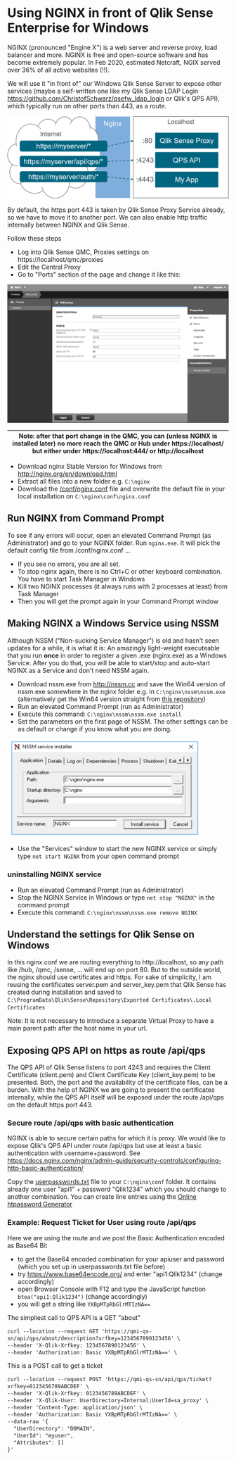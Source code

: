 # Using NGINX in front of Qlik Sense Enterprise for Windows

NGINX (pronounced "Engine X") is a web server and reverse proxy, load balancer and more. NGINX is free and open-source 
software and has become extremely popular. In Feb 2020, estimated Netcraft, NGIX served over 36% of all active websites (!!).

We will use it "in front of" our Windows Qlik Sense Server to expose other services (maybe a self-written one like my Qlik
Sense LDAP Login https://github.com/ChristofSchwarz/qsefw_ldap_login or Qlik's QPS API), which typically run on other ports 
than 443, as a route.

<img src="https://github.com/ChristofSchwarz/pics/raw/master/nginx.png" width="530"/>

By default, the https port 443 is taken by Qlik Sense Proxy Service already, so we have to move it to another port. We can 
also enable http traffic internally between NGINX and Qlik Sense.

Follow these steps
 - Log into Qlik Sense QMC, Proxies settings on https://localhost/qmc/proxies
 - Edit the Central Proxy
 - Go to "Ports" section of the page and change it like this:
 <img src="https://github.com/ChristofSchwarz/pics/raw/master/nginx_qmc.png"/>

| Note: after that port change in the QMC, you can (unless NGINX is installed later) no more reach the QMC or Hub under https://localhost/ but either under https://localhost:444/ or http://localhost |
| ---------------------------------------------------------------------------------- |

 - Download nginx Stable Version for Windows from http://nginx.org/en/download.html
 - Extract all files into a new folder e.g. `C:\nginx`
 - Download the [/conf/nginx.conf](https://raw.githubusercontent.com/ChristofSchwarz/qsefw_nginx/master/conf/nginx.conf) file and overwrite the default file in your local installation on `C:\nginx\conf\nginx.conf`


## Run NGINX from Command Prompt

To see if any errors will occur, open an elevated Command Prompt (as Administrator) and go to your NGINX folder.
Run `nginx.exe`. It will pick the default config file from /conf/nginx.conf ... 

 - If you see no errors, you are all set.
 - To stop nginx again, there is no Ctrl+C or other keyboard combination. You have to start Task Manager in Windows
 - Kill two NGINX processes (it always runs with 2 processes at least) from Task Manager
 - Then you will get the prompt again in your Command Prompt window
 
## Making NGINX a Windows Service using NSSM

Although NSSM ("Non-sucking Service Manager") is old and hasn't seen updates for a while, it is what it is: 
An amazingly light-weight executeable that you run **once** in order to register a given .exe (nginx.exe) as 
a Windows Service. After you do that, you will be able to start/stop and auto-start NGINX as a Service and
don't need NSSM again.

 - Download nssm.exe from http://nssm.cc and save the Win64 version of nssm.exe somewhere in the nginx folder e.g. in `C:\nginx\nssm\nssm.exe` (alternatively get the Win64 version straight from [this repository](https://github.com/ChristofSchwarz/qsefw_nginx/raw/master/nssm/nssm.exe))
 - Run an elevated Command Prompt (run as Administrator) 
 - Execute this command: `C:\nginx\nssm\nssm.exe install`
 - Set the parameters on the first page of NSSM. The other settings can be as default or change if you know what you are doing.
<img src="https://github.com/ChristofSchwarz/pics/raw/master/nssm.png" width="440">

 - Use the "Services" window to start the new NGINX service or simply type `net start NGINX` from your open command prompt

### uninstalling NGINX service

 - Run an elevated Command Prompt (run as Administrator)
 - Stop the NGINX Service in Windows or type `net stop "NGINX"` in the command prompt
 - Execute this command: `C:\nginx\nssm\nssm.exe remove NGINX`

## Understand the settings for Qlik Sense on Windows

In this nginx.conf we are routing everything to http://localhost, so any path like /hub, /qmc, /sense, ... will end up on 
port 80. But to the outside world, the nginx should use certificates and https. For sake of simplicity, I am reusing the
certificates server.pem and server_key.pem that Qlik Sense has created during installation and saved to 
`C:\ProgramData\Qlik\Sense\Repository\Exported Certificates\.Local Certificates`

Note: It is not necessary to introduce a separate Virtual Proxy to have a main parent path after the host name in your url.


## Exposing QPS API on https as route /api/qps

The QPS API of Qlik Sense listens to port 4243 and requires the Client Certificate (client.pem) and Client Certificate Key 
(client_key.pem) to be presented. Both, the port and the availability of the certificate files, can be a burden. With the 
help of NGINX we are going to present the certificates internally, while the QPS API itself will be exposed under the route
/api/qps on the default https port 443.

### Secure route /api/qps with basic authentication

NGINX is able to secure certain paths for which it is proxy. We would like to expose Qlik's QPS API under route /api/qps but 
use at least a basic authentication with username+password. See https://docs.nginx.com/nginx/admin-guide/security-controls/configuring-http-basic-authentication/

Copy the [userpasswords.txt](conf/userpasswords.txt) file to your `C:\nginx\conf` folder. It contains already one user "api1" + 
password "Qlik1234" which you should change to another combination. You can create line entries using the [Online htpassword Generator](https://www.web2generators.com/apache-tools/htpasswd-generator)

### Example: Request Ticket for User using route /api/qps

Here we are using the route and we post the Basic Authentication encoded as Base64 Bit 
 - to get the Base64 encoded combination for your apiuser and password (which you set up in userpasswords.txt file before) 
 - try https://www.base64encode.org/ and enter "api1:Qlik1234" (change accordingly)
 - open Browser Console with F12 and type the JavaScript function `btoa("api1:Qlik1234")` (change accordingly)
 - you will get a string like `YXBpMTpRbGlrMTIzNA==` 

The simpliest call to QPS API is a GET "about"
```
curl --location --request GET 'https://qmi-qs-sn/api/qps/about/description?xrfkey=1234567890123456' \
--header 'X-Qlik-Xrfkey: 1234567890123456' \
--header 'Authorization: Basic YXBpMTpRbGlrMTIzNA==' \
```

This is a POST call to get a ticket

```
curl --location --request POST 'https://qmi-qs-sn/api/qps/ticket?xrfkey=0123456789ABCDEF' \
--header 'X-Qlik-Xrfkey: 0123456789ABCDEF' \
--header 'X-Qlik-User: UserDirectory=Internal;UserId=sa_proxy' \
--header 'Content-Type: application/json' \
--header 'Authorization: Basic YXBpMTpRbGlrMTIzNA==' \
--data-raw '{
  "UserDirectory": "DOMAIN",
  "UserId": "myuser",
  "Attributes": []
}'
```
